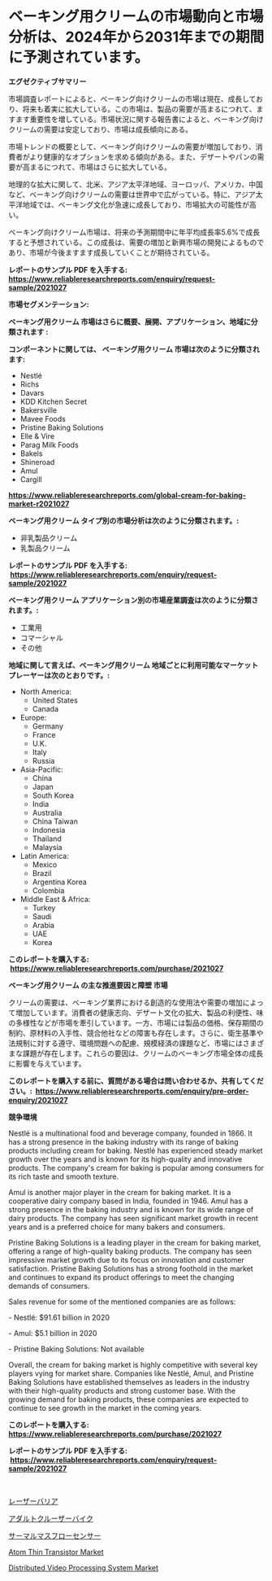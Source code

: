 <p><h1>ベーキング用クリームの市場動向と市場分析は、2024年から2031年までの期間に予測されています。</h1></p><p><strong>エグゼクティブサマリー</strong></p>
<p><p>市場調査レポートによると、ベーキング向けクリームの市場は現在、成長しており、将来も着実に拡大している。この市場は、製品の需要が高まるにつれて、ますます重要性を増している。市場状況に関する報告書によると、ベーキング向けクリームの需要は安定しており、市場は成長傾向にある。</p><p>市場トレンドの概要として、ベーキング向けクリームの需要が増加しており、消費者がより健康的なオプションを求める傾向がある。また、デザートやパンの需要が高まるにつれて、市場はさらに拡大している。</p><p>地理的な拡大に関して、北米、アジア太平洋地域、ヨーロッパ、アメリカ、中国など、ベーキング向けクリームの需要は世界中で広がっている。特に、アジア太平洋地域では、ベーキング文化が急速に成長しており、市場拡大の可能性が高い。</p><p>ベーキング向けクリーム市場は、将来の予測期間中に年平均成長率5.6%で成長すると予想されている。この成長は、需要の増加と新興市場の開発によるものであり、市場が今後ますます成長していくことが期待されている。</p></p>
<p><strong>レポートのサンプル PDF を入手する: <a href="https://www.reliableresearchreports.com/enquiry/request-sample/2021027">https://www.reliableresearchreports.com/enquiry/request-sample/2021027</a></strong></p>
<p><strong>市場セグメンテーション:</strong></p>
<p><strong> ベーキング用クリーム 市場はさらに概要、展開、アプリケーション、地域に分類されます :</strong></p>
<p><strong>コンポーネントに関しては、 ベーキング用クリーム 市場は次のように分類されます: &nbsp;</strong></p>
<p><ul><li>Nestlé</li><li>Richs</li><li>Davars</li><li>KDD Kitchen Secret</li><li>Bakersville</li><li>Mavee Foods</li><li>Pristine Baking Solutions</li><li>Elle & Vire</li><li>Parag Milk Foods</li><li>Bakels</li><li>Shineroad</li><li>Amul</li><li>Cargill</li></ul></p>
<p><strong><a href="https://www.reliableresearchreports.com/global-cream-for-baking-market-r2021027">https://www.reliableresearchreports.com/global-cream-for-baking-market-r2021027</a></strong></p>
<p><strong> ベーキング用クリーム タイプ別の市場分析は次のように分類されます。:</strong></p>
<p><ul><li>非乳製品クリーム</li><li>乳製品クリーム</li></ul></p>
<p><strong>レポートのサンプル PDF を入手する: &nbsp;<a href="https://www.reliableresearchreports.com/enquiry/request-sample/2021027">https://www.reliableresearchreports.com/enquiry/request-sample/2021027</a></strong></p>
<p><strong> ベーキング用クリーム アプリケーション別の市場産業調査は次のように分類されます。:</strong></p>
<p><ul><li>工業用</li><li>コマーシャル</li><li>その他</li></ul></p>
<p><strong>地域に関して言えば、ベーキング用クリーム 地域ごとに利用可能なマーケットプレーヤーは次のとおりです。:</strong></p>
<p><ul>
    <li>
        North America:
        <ul>
            <li>United States</li>
            <li>Canada</li>
        </ul>
    </li>
    <li>
        Europe:
        <ul>
            <li>Germany</li>
            <li>France</li>
            <li>U.K.</li>
            <li>Italy</li>
            <li>Russia</li>
        </ul>
    </li>
    <li>
        Asia-Pacific:
        <ul>
            <li>China</li>
            <li>Japan</li>
            <li>South Korea</li>
            <li>India</li>
            <li>Australia</li>
            <li>China Taiwan</li>
            <li>Indonesia</li>
            <li>Thailand</li>
            <li>Malaysia</li>
        </ul>
    </li>
    <li>
        Latin America:
        <ul>
            <li>Mexico</li>
            <li>Brazil</li>
            <li>Argentina Korea</li>
            <li>Colombia</li>
        </ul>
    </li>
    <li>
        Middle East & Africa:
        <ul>
            <li>Turkey</li>
            <li>Saudi</li>
            <li>Arabia</li>
            <li>UAE</li>
            <li>Korea</li>
        </ul>
    </li>
    </ul></p>
<p><strong>このレポートを購入する: &nbsp;<a href="https://www.reliableresearchreports.com/purchase/2021027">https://www.reliableresearchreports.com/purchase/2021027</a></strong></p>
<p><strong>ベーキング用クリーム の主な推進要因と障壁 市場</strong></p>
<p><p>クリームの需要は、ベーキング業界における創造的な使用法や需要の増加によって増加しています。消費者の健康志向、デザート文化の拡大、製品の利便性、味の多様性などが市場を牽引しています。一方、市場には製品の価格、保存期間の制約、原材料の入手性、競合他社などの障害も存在します。さらに、衛生基準や法規制に対する遵守、環境問題への配慮、規模経済の課題など、市場にはさまざまな課題が存在します。これらの要因は、クリームのベーキング市場全体の成長に影響を与えています。</p></p>
<p><strong>このレポートを購入する前に、質問がある場合は問い合わせるか、共有してください。:&nbsp; <a href="https://www.reliableresearchreports.com/enquiry/pre-order-enquiry/2021027">https://www.reliableresearchreports.com/enquiry/pre-order-enquiry/2021027</a></strong></p>
<p><strong>競争環境</strong></p>
<p><p>Nestlé is a multinational food and beverage company, founded in 1866. It has a strong presence in the baking industry with its range of baking products including cream for baking. Nestlé has experienced steady market growth over the years and is known for its high-quality and innovative products. The company's cream for baking is popular among consumers for its rich taste and smooth texture.</p><p>Amul is another major player in the cream for baking market. It is a cooperative dairy company based in India, founded in 1946. Amul has a strong presence in the baking industry and is known for its wide range of dairy products. The company has seen significant market growth in recent years and is a preferred choice for many bakers and consumers.</p><p>Pristine Baking Solutions is a leading player in the cream for baking market, offering a range of high-quality baking products. The company has seen impressive market growth due to its focus on innovation and customer satisfaction. Pristine Baking Solutions has a strong foothold in the market and continues to expand its product offerings to meet the changing demands of consumers.</p><p>Sales revenue for some of the mentioned companies are as follows:</p><p>- Nestlé: $91.61 billion in 2020</p><p>- Amul: $5.1 billion in 2020</p><p>- Pristine Baking Solutions: Not available</p><p>Overall, the cream for baking market is highly competitive with several key players vying for market share. Companies like Nestlé, Amul, and Pristine Baking Solutions have established themselves as leaders in the industry with their high-quality products and strong customer base. With the growing demand for baking products, these companies are expected to continue to see growth in the market in the coming years.</p></p>
<p><strong>このレポートを購入する: &nbsp; <a href="https://www.reliableresearchreports.com/purchase/2021027">https://www.reliableresearchreports.com/purchase/2021027</a></strong></p>
<p><strong>レポートのサンプル PDF を入手する: &nbsp;<a href="https://www.reliableresearchreports.com/enquiry/request-sample/2021027">https://www.reliableresearchreports.com/enquiry/request-sample/2021027</a></strong><strong></strong></p>
<p>&nbsp;</p>
<p><p><a href="https://github.com/TerrellConn/Market-Research-Report-List-1/blob/main/247026677831.md">レーザーバリア</a></p><p><a href="https://medium.com/@arimuller2009/%E5%A4%A7%E4%BA%BA%E7%94%A8%E3%82%AF%E3%83%AB%E3%83%BC%E3%82%B6%E3%83%BC%E3%83%90%E3%82%A4%E3%82%AF%E5%B8%82%E5%A0%B4%E3%81%AE%E5%88%86%E6%9E%90-%E3%82%B0%E3%83%AD%E3%83%BC%E3%83%90%E3%83%AB%E7%94%A3%E6%A5%AD%E3%81%AE%E8%A6%8B%E9%80%9A%E3%81%97%E3%81%A8%E4%BA%88%E6%B8%AC-2024%E5%B9%B4%E3%81%8B%E3%82%892031%E5%B9%B4-044250558a72">アダルトクルーザーバイク</a></p><p><a href="https://github.com/RandallRunte2023/Market-Research-Report-List-1/blob/main/489103177832.md">サーマルマスフローセンサー</a></p><p><a href="https://github.com/lataunyatinikmelvin59ilbd0dv/Market-Research-Report-List-2/blob/main/atom-thin-transistor-market.md">Atom Thin Transistor Market</a></p><p><a href="https://github.com/SheilaBruen2023/Market-Research-Report-List-1/blob/main/distributed-video-processing-system-market.md">Distributed Video Processing System Market</a></p></p>
